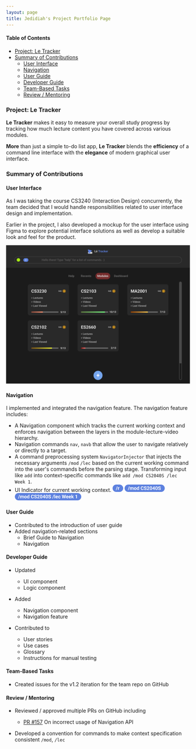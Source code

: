 ```yaml
---
layout: page
title: Jedidiah's Project Portfolio Page
---
```


#### Table of Contents

- [Project: Le Tracker](#project-le-tracker)
- [Summary of Contributions](#summary-of-contributions)
  - [User Interface](#user-interface)
  - [Navigation](#navigation)
  - [User Guide](#user-guide)
  - [Developer Guide](#developer-guide)
  - [Team-Based Tasks](#team-based-tasks)
  - [Review / Mentoring](#review--mentoring)

### Project: Le Tracker

**Le Tracker** makes it easy to measure your overall study progress by tracking how much lecture content you have covered across various modules.

**More** than just a simple to-do list app, **Le Tracker** blends the **efficiency** of a command line interface with the **elegance** of modern graphical user interface.

### Summary of Contributions

#### User Interface

As I was taking the course CS3240 (Interaction Design) concurrently, the team decided that I would handle responsibilities related to user interface design and implementation.

Earlier in the project, I also developed a mockup for the user interface using Figma to explore potential interface solutions as well as develop a suitable look and feel for the product.

<img src="../images/UiMockup.png" width="512"/>

#### Navigation

I implemented and integrated the navigation feature. The navigation feature includes:

- A Navigation component which tracks the current working context and enforces navigation between the layers in the module-lecture-video hierarchy.
- Navigation commands `nav`, `navb` that allow the user to navigate relatively or directly to a target.
- A command preprocessing system `NavigatorInjector` that injects the necessary arguments `/mod` `/lec` based on the current working command into the user's commands before the parsing stage. Transforming input like `add` into context-specific commands like `add /mod CS2040S /lec Week 1`.
- UI Indicator for current working context.
  <img src="../images/RootContext.png" height="20" /> <img src="../images/ModContext.png" height="20" /> <img src="../images/LectureContext.png" height="20" />

#### User Guide

- Contributed to the introduction of user guide
- Added navigation-related sections
  - Brief Guide to Navigation
  - Navigation

#### Developer Guide

- Updated
  - UI component
  - Logic component

- Added
  - Navigation component
  - Navigation feature

- Contributed to
  - User stories
  - Use cases
  - Glossary
  - Instructions for manual testing

#### Team-Based Tasks

- Created issues for the v1.2 iteration for the team repo on GitHub

#### Review / Mentoring

- Reviewed / approved multiple PRs on GitHub including
  - [PR #157](https://github.com/AY2223S2-CS2103-F10-2/tp/pull/157) On incorrect usage of Navigation API

- Developed a convention for commands to make context specification consistent `/mod`, `/lec`
